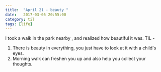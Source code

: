 ```yaml
---
title:  "April 21 - beauty "
date:   2017-03-05 20:55:00
category: til
tags: [life]
---
```


I took a walk in the park nearby , and realized how beautiful it was. 
TIL - 
 1) There is beauty in everything, you just have to look at it with a child's eyes.
 2) Morning walk can freshen you up and also help you collect your thoughts.